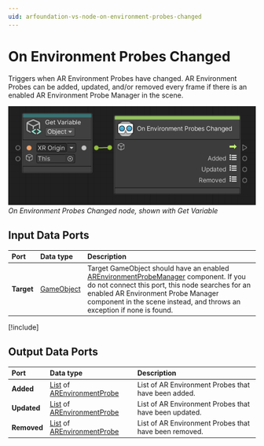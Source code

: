 ```yaml
---
uid: arfoundation-vs-node-on-environment-probes-changed
---
```

# On Environment Probes Changed

Triggers when AR Environment Probes have changed. AR Environment Probes can be added, updated, and/or removed every frame if there is an enabled AR Environment Probe Manager in the scene.

![On Environment Probes Changed](../../images/visual-scripting/vs-on-environment-probes-changed.png)<br/>*On Environment Probes Changed node, shown with Get Variable*

## Input Data Ports

| Port | Data type | Description |
| :--- | :-------- | :---------- |
| **Target** | [GameObject](xref:UnityEngine.GameObject) | Target GameObject should have an enabled [AREnvironmentProbeManager](xref:arfoundation-environment-probes#ar-environment-probe-manager-component) component. If you do not connect this port, this node searches for an enabled AR Environment Probe Manager component in the scene instead, and throws an exception if none is found. |

[!include[](snippets/get-variable-tip.md)]

## Output Data Ports

| Port | Data type | Description |
| :--- | :-------- | :---------- |
| **Added** | [List](xref:System.Collections.Generic.List`1) of [AREnvironmentProbe](xref:UnityEngine.XR.ARFoundation.AREnvironmentProbe) | List of AR Environment Probes that have been added. |
| **Updated** | [List](xref:System.Collections.Generic.List`1) of [AREnvironmentProbe](xref:UnityEngine.XR.ARFoundation.AREnvironmentProbe) | List of AR Environment Probes that have been updated. |
| **Removed** | [List](xref:System.Collections.Generic.List`1) of [AREnvironmentProbe](xref:UnityEngine.XR.ARFoundation.AREnvironmentProbe) | List of AR Environment Probes that have been removed. |

